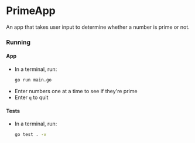 # PrimeApp

An app that takes user input to determine whether a number is prime or not.

### Running

#### App

* In a terminal, run:
  ```bash
  go run main.go
  ```
* Enter numbers one at a time to see if they're prime
* Enter `q` to quit

#### Tests

* In a terminal, run:
  ```bash
  go test . -v
  ```
